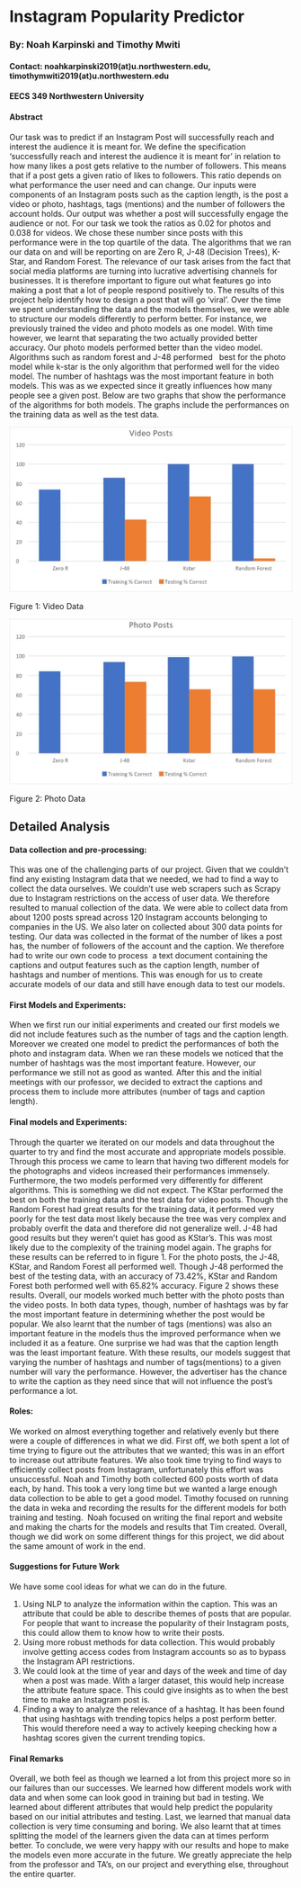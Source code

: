 # Instagram Popularity Predictor
### By: Noah Karpinski and Timothy Mwiti
#### Contact: noahkarpinski2019(at)u.northwestern.edu, timothymwiti2019(at)u.northwestern.edu
#### EECS 349 Northwestern University

#### Abstract
Our task was to predict if an Instagram Post will successfully reach and interest the audience it is meant for. We define the specification ‘successfully reach and interest the audience it is meant for’ in relation to how many likes a post gets relative to the number of followers. This means that if a post gets a given ratio of likes to followers. This ratio depends on what performance the user need and can change. Our inputs were components of an Instagram posts such as the caption length, is the post a video or photo, hashtags, tags (mentions) and the number of followers the account holds. Our output was whether a post will successfully engage the audience or not. For our task we took the ratios as 0.02 for photos and 0.038 for videos. We chose these number since posts with this performance were in the top quartile of the data. The algorithms that we ran our data on and will be reporting on are Zero R, J-48 (Decision Trees), K-Star, and Random Forest.
The relevance of our task arises from the fact that social media platforms are turning into lucrative advertising channels for businesses. It is therefore important to figure out what features go into making a post that a lot of people respond positively to. The results of this project help identify how to design a post that will go ‘viral’. Over the time we spent understanding the data and the models themselves, we were able to structure our models differently to perform better. For instance, we previously trained the video and photo models as one model. With time however, we learnt that separating the two actually provided better accuracy. Our photo models performed better than the video model. Algorithms such as random forest and J-48 performed   best for the photo model while k-star is the only algorithm that performed well for the video model. The number of hashtags was the most important feature in both models. This was as we expected since it greatly influences how many people see a given post.
Below are two graphs that show the performance of the algorithms for both models. The graphs include the performances on the training data as well as the test data.

![](https://github.com/nokarp/EECS349FinalProject/blob/master/Video%20chart.jpg?raw=true)


Figure 1: Video Data

![](https://github.com/nokarp/EECS349FinalProject/blob/master/Photo%20chart.jpg?raw=true)

Figure 2: Photo Data

## Detailed Analysis
#### Data collection and pre-processing:
This was one of the challenging parts of our project. Given that we couldn’t find any existing Instagram data that we needed, we had to find a way to collect the data ourselves. We couldn’t use web scrapers such as Scrapy due to Instagram restrictions on the access of user data. We therefore resulted to manual collection of the data. We were able to collect data from about 1200 posts spread across 120 Instagram accounts belonging to companies in the US. We also later on collected about 300 data points for testing. 
Our data was collected in the format of the number of likes a post has, the number of followers of the account and the caption. We therefore had to write our own code to process  a text document containing the captions and output features such as the caption length, number of hashtags and number of mentions. This was enough for us to create accurate models of our data and still have enough data to test our models.

#### First Models and Experiments:

When we first run our initial experiments and created our first models we did not include features such as the number of tags and the caption length. Moreover we created one model to predict the performances of both the photo and instagram data. When we ran these models we noticed that the number of hashtags was the most important feature. However, our performance we still not as good as wanted. After this and the initial meetings with our professor, we decided to extract the captions and process them to include more attributes (number of tags and caption length). 

#### Final models and Experiments:
 
Through the quarter we iterated on our models and data throughout the quarter to try and find the most accurate and appropriate models possible. Through this process we came to learn that having two different models for the photographs and videos increased their performances immensely. Furthermore, the two models performed very differently for different algorithms. This is something we did not expect.
The KStar performed the best on both the training data and the test data for video posts. Though the Random Forest had great results for the training data, it performed very poorly for the test data most likely because the tree was very complex and probably overfit the data and therefore did not generalize well. J-48 had good results but they weren’t quiet has good as KStar’s. This was most likely due to the complexity of the training model again. The graphs for these results can be referred to in figure 1. For the photo posts, the J-48, KStar, and Random Forest all performed well. Though J-48 performed the best of the testing data, with an accuracy of 73.42%, KStar and Random Forest both performed well with 65.82% accuracy. Figure 2 shows these results. Overall, our models worked much better with the photo posts than the video posts. 
In both data types, though, number of hashtags was by far the most important feature in determining whether the post would be popular. We also learnt that the number of tags (mentions) was also an important feature in the models thus the improved performance when we included it as a feature. One surprise we had was that the caption length was the least important feature. With these results, our models suggest that varying the number of hashtags and number of tags(mentions) to a given number will vary the performance. However, the advertiser has the chance to write the caption as they need since that will not influence the post’s performance a lot.

#### Roles:

We worked on almost everything together and relatively evenly but there were a couple of differences in what we did. First off, we both spent a lot of time trying to figure out the attributes that we wanted; this was in an effort to increase out attribute features. We also took time trying to find ways to efficiently collect posts from Instagram, unfortunately this effort was unsuccessful. Noah and Timothy both collected 600 posts worth of data each, by hand. This took a very long time but we wanted a large enough data collection to be able to get a good model. Timothy focused on running the data in weka and recording the results for the different models for both training and testing.  Noah focused on writing the final report and website and making the charts for the models and results that Tim created. Overall, though we did work on some different things for this project, we did about the same amount of work in the end.

#### Suggestions for Future Work
We have some cool ideas for what we can do in the future. 
1.  Using NLP to analyze the information within the caption. This was an attribute that could be able to describe themes of posts that are popular. For people that want to increase the popularity of their Instagram posts, this could allow them to know how to write their posts. 
2. Using more robust methods for data collection. This would probably involve getting access codes from Instagram accounts so as to bypass the Instagram API restrictions. 
3. We could look at the time of year and days of the week and time of day when a post was made. With a larger dataset, this would help increase the attribute feature space. This could give insights as to when the best time to make an Instagram post is. 
4. Finding a way to analyze the relevance of a hashtag. It has been found that using hashtags with trending topics helps a post perform better. This would therefore need a way to actively keeping checking how a hashtag scores given the current trending topics. 

#### Final Remarks

Overall, we both feel as though we learned a lot from this project more so in our failures than our successes. We learned how different models work with data and when some can look good in training but bad in testing. We learned about different attributes that would help predict the popularity based on our initial attributes and testing. Last, we learned that manual data collection is very time consuming and boring. We also learnt that at times splitting the model of the learners given the data can at times perform better. To conclude, we were very happy with our results and hope to make the models even more accurate in the future. We greatly appreciate the help from the professor and TA’s, on our project and everything else, throughout the entire quarter. 
